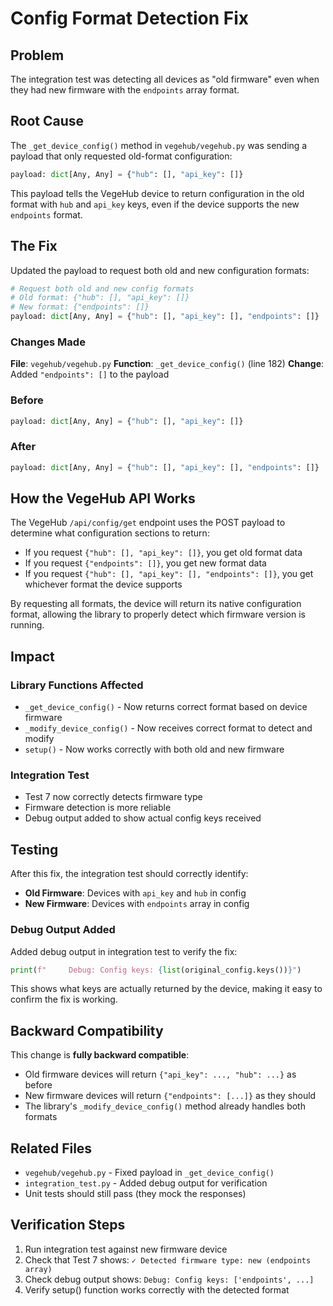 # Config Format Detection Fix

## Problem

The integration test was detecting all devices as "old firmware" even when they had new firmware with the `endpoints` array format.

## Root Cause

The `_get_device_config()` method in `vegehub/vegehub.py` was sending a payload that only requested old-format configuration:

```python
payload: dict[Any, Any] = {"hub": [], "api_key": []}
```

This payload tells the VegeHub device to return configuration in the old format with `hub` and `api_key` keys, even if the device supports the new `endpoints` format.

## The Fix

Updated the payload to request both old and new configuration formats:

```python
# Request both old and new config formats
# Old format: {"hub": [], "api_key": []}
# New format: {"endpoints": []}
payload: dict[Any, Any] = {"hub": [], "api_key": [], "endpoints": []}
```

### Changes Made

**File**: `vegehub/vegehub.py`
**Function**: `_get_device_config()` (line 182)
**Change**: Added `"endpoints": []` to the payload

### Before
```python
payload: dict[Any, Any] = {"hub": [], "api_key": []}
```

### After
```python
payload: dict[Any, Any] = {"hub": [], "api_key": [], "endpoints": []}
```

## How the VegeHub API Works

The VegeHub `/api/config/get` endpoint uses the POST payload to determine what configuration sections to return:

- If you request `{"hub": [], "api_key": []}`, you get old format data
- If you request `{"endpoints": []}`, you get new format data  
- If you request `{"hub": [], "api_key": [], "endpoints": []}`, you get whichever format the device supports

By requesting all formats, the device will return its native configuration format, allowing the library to properly detect which firmware version is running.

## Impact

### Library Functions Affected
- `_get_device_config()` - Now returns correct format based on device firmware
- `_modify_device_config()` - Now receives correct format to detect and modify
- `setup()` - Now works correctly with both old and new firmware

### Integration Test
- Test 7 now correctly detects firmware type
- Firmware detection is more reliable
- Debug output added to show actual config keys received

## Testing

After this fix, the integration test should correctly identify:
- **Old Firmware**: Devices with `api_key` and `hub` in config
- **New Firmware**: Devices with `endpoints` array in config

### Debug Output Added

Added debug output in integration test to verify the fix:
```python
print(f"     Debug: Config keys: {list(original_config.keys())}")
```

This shows what keys are actually returned by the device, making it easy to confirm the fix is working.

## Backward Compatibility

This change is **fully backward compatible**:
- Old firmware devices will return `{"api_key": ..., "hub": ...}` as before
- New firmware devices will return `{"endpoints": [...]}` as they should
- The library's `_modify_device_config()` method already handles both formats

## Related Files
- `vegehub/vegehub.py` - Fixed payload in `_get_device_config()`
- `integration_test.py` - Added debug output for verification
- Unit tests should still pass (they mock the responses)

## Verification Steps

1. Run integration test against new firmware device
2. Check that Test 7 shows: `✓ Detected firmware type: new (endpoints array)`
3. Check debug output shows: `Debug: Config keys: ['endpoints', ...]`
4. Verify setup() function works correctly with the detected format
